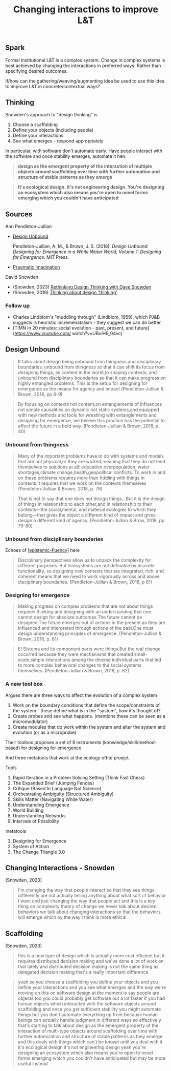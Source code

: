 ﻿---
title: Changing interactions to improve L&T
---
## Spark

Formal institutional L&T is a complex system. Change in complex systems is best achieved by changing the interactions in preferred ways. Rather than specifying desired outcomes.

If/how can the gathering/weaving/augmenting idea be used to use this idea to improve L&T in concrete/contextual ways?

## Thinking

Snowden's approach to "design thinking" is

1. Choose a scaffolding 
2. Define your objects (including people)
3. Define your interactions
4. See what emerges - respond appropriately

In particular, with software don't automate early. Have people interact with the software and once stability emerges, automate it hen.

> **design as the emergent property of the interaction of multiple objects around scaffolding over time with further automation and structure of stable patterns as they emerge**

> **It's ecological design. It's not engineering design. You're designing an ecosystem which also means you're open to novel forms emerging which you couldn't have anticipated**


## Sources

Ann Pendleton-Jullian
- [Design Unbound](https://www.desunbound.com/)

	Pendleton-Jullian, A. M., & Brown, J. S. (2018). *Design Unbound: Designing for Emergence in a White Water World, Volume 1: Designing for Emergence*. MIT Press.
- [Pragmatic Imagination](http://www.pragmaticimagination.com/)

David Snowden
- (Snowden, 2023) [Rethinking Design Thinking with Dave Snowden](https://www.youtube.com/watch?v=SkWQ-k22bZc&t=2585s)
- (Snowden, 2019) [Thinking about design 'thinking'](https://thecynefin.co/thinking-about-design-thinking/)

### Follow up

- Charles Lindblom's "muddling through" (Lindblom, 1959), which PJ&B suggests is heuristic incremenatalism - they suggest we can do better
- [TIMN in 20 minutes: social evolution - past, present, and future](https://www.youtube.com/ watch?v=UBulH9_04vc)


## Design Unbound

> It talks about design being unbound from thingness and disciplinary boundaries: unbound from thingness so that it can shift its focus from designing things, as content in the world,to shaping contexts; and unbound from disciplinary boundaries so that it can make progress on highly entangled problems. This is the setup for designing for emergence as the means for agency and impact (Pendleton-Jullian & Brown, 2018, pp 8-9)

> By focusing on contexts not content,on entanglements of influences not simple causalities,on dynamic not static systems,and equipped with new methods and tools for wrestling with entanglements and designing for emergence, we believe this practice has the potential to affect the future in a bold way. (Pendleton-Jullian & Brown, 2018, p. 40)

### Unbound from thingness

> Many of the important problems have to do with systems and models that are not physical,or they are wicked,meaning that they do not lend themselves to solutions at all: education,overpopulation, water shortages,climate change,health,geopolitical conflicts. To work in and on these problems requires more than fiddling with things in contexts.It requires that we work on the contexts themselves (Pendleton-Jullian & Brown, 2018, p. 79)

> That is not to say that one does not design things...But it is the design of things in relationship to each other,and in relationship to their contexts—the social,mental, and material ecologies to which they belong—that gives the object a different kind of impact and gives design a different kind of agency. (Pendleton-Jullian & Brow, 2018, pp. 79-80)

### Unbound from disciplinary boundaries 

Echoes of [[epistemic-fluency]] here 

> Disciplinary perspectives allow us to unpack the complexity for different purposes. But ecosystems are not definable by discrete functionality, so designing new contexts that are integrated, rich, and coherent means that we need to work vigorously across and above disciplinary boundaries. (Pendleton-Jullian & Brown, 2018, p 81)

### Designing for emergence

> Making progress on complex problems that are not about things requires thinking and designing with an understanding that one cannot design for absolute outcomes.The future cannot be designed.The future emerges out of actions in the present as they are influenced and interpreted through actions of the past.One must design understanding principles of emergence. (Pendleton-Jullian & Brown, 2018, p. 81)

> El Sistema and its component parts were things.But the real change occurred because they were mechanisms that created small-scale,simple interactions among the diverse individual parts that led to more complex behavioral changes to the social systems themselves. (Pendleton-Jullian & Brown, 2018, p. 82)

### A new tool box

Argues there are three ways to affect the evolution of a complex system

1. Work on the boundary conditions that define the scope/constraints of the system - these define what is in the "system", how it's thought of?
2. Create probes and see what happens. (mentions these can be seen as a micromodulator)
3. Create modules that do work within the system and alter the system and evolution (or as a microprobe)

Their toolbox proposes a set of 9 instruments (knowledge/skill/method-based) for designing for emergence

And three metatools that work at the ecology ofhte proejct.

Tools 

1. Rapid Iteration in a Problem Solving Setting (Think Fast Chess) 
2. The Expanded Brief (Jumping Fences) 
3. Critique (Based In Language Not Science) 
4. Orchestrating Ambiguity (Structured Ambiguity) 
5. Skills Matter (Navigating White Water) 
6. Understanding Emergence 
7. World Building 
8. Understanding Networks  
9. Intervals of Possibility

metatools

1. Designing for Emergence
2. System of Action 
3. The Change Triangle 3.0

## Changing Interactions - Snowden

(Snowden, 2023)
> I'm changing the way that people interact so that they see things differently are not actually telling anything about what sort of behavior I want and just changing the way that people act and this is a key thing on complexity theory of change we never talk about desired behaviors we talk about changing interactions so that the behaviors will emerge which by the way I think is more ethical


## Scaffolding


(Snowden, 2023)
> this is a new type of design which is actually more cost efficient but it requires distributed decision making and we've done a lot of work on that lately and distributed decision making is not the same thing as delegated decision making that's a really important difference 

> yeah so you choose a scaffolding you define your objects and you define your interactions and you see what emerges and the way we're moving on this on software design at the moment is say people are objects too you could probably get software out a lot faster if you had human objects which interacted with the software objects around scaffolding and once you get sufficient stability you might automate things but you don't automate everything up front because human beings can actually handle judgment in different ways so effectively that's starting to talk about design as the emergent property of the interaction of multi-type objects around scaffolding over time with further automization and structure of stable patterns as they emerge and this deals with things which can't be known until you deal with it it's ecological design it's not engineering design yeah you're designing an ecosystem which also means you're open to novel forms emerging which you couldn't have anticipated but may be more useful instead


[//begin]: # "Autogenerated link references for markdown compatibility"
[epistemic-fluency]: ../Learning/epistemic-fluency "Epistemic Fluency"
[//end]: # "Autogenerated link references"